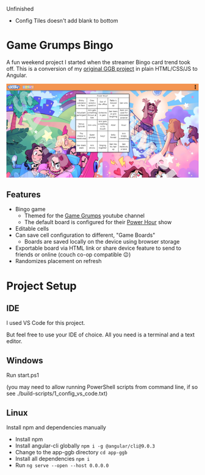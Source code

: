 Unfinished
* Config Tiles doesn't add blank to bottom

# Game Grumps Bingo

A fun weekend project I started when the streamer Bingo card trend took off. This is a conversion of my [original GGB project](https://github.com/RappsFF7/Game-Grumps-Bingo) in plain HTML/CSS/JS to Angular.

![Website Screenshot](https://raw.githubusercontent.com/RappsFF7/Game-Grumps-Bingo/master/html/images/gg_website_screenshot.png)

## Features

* Bingo game
    * Themed for the [Game Grumps](https://www.youtube.com/@GameGrumps) youtube channel
    * The default board is configured for their [Power Hour](https://www.youtube.com/@thegrumps) show
* Editable cells
* Can save cell configuration to different, "Game Boards"
    * Boards are saved locally on the device using browser storage
* Exportable board via HTML link or share device feature to send to friends or online (couch co-op compatible 😉)
* Randomizes placement on refresh

# Project Setup

## IDE

I used VS Code for this project.

But feel free to use your IDE of choice. All you need is a terminal and a text editor.

## Windows
Run start.ps1

(you may need to allow running PowerShell scripts from command line, if so see ./build-scripts/1_config_vs_code.txt)

## Linux
Install npm and dependencies manually
* Install npm
* Install angular-cli globally `npm i -g @angular/cli@9.0.3`
* Change to the app-ggb directory `cd app-ggb`
* Install all dependencies `npm i`
* Run `ng serve --open --host 0.0.0.0`
